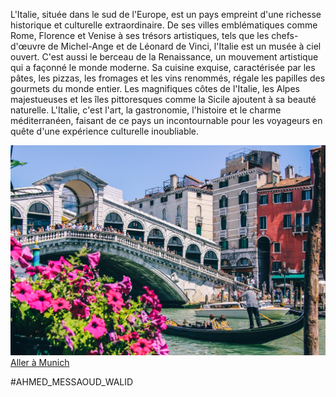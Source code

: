L'Italie, située dans le sud de l'Europe, est un pays empreint d'une richesse historique et culturelle extraordinaire. De ses villes emblématiques comme Rome, Florence et Venise à ses trésors artistiques, tels que les chefs-d'œuvre de Michel-Ange et de Léonard de Vinci, l'Italie est un musée à ciel ouvert. C'est aussi le berceau de la Renaissance, un mouvement artistique qui a façonné le monde moderne. Sa cuisine exquise, caractérisée par les pâtes, les pizzas, les fromages et les vins renommés, régale les papilles des gourmets du monde entier. Les magnifiques côtes de l'Italie, les Alpes majestueuses et les îles pittoresques comme la Sicile ajoutent à sa beauté naturelle. L'Italie, c'est l'art, la gastronomie, l'histoire et le charme méditerranéen, faisant de ce pays un incontournable pour les voyageurs en quête d'une expérience culturelle inoubliable.

![ITALIA!!!!!! BONISSIMOU](./ITALY.jpg)
[Aller à Munich](https://github.com/WildGhost21/AR1/blob/main/Madagascar.md)

#AHMED_MESSAOUD_WALID